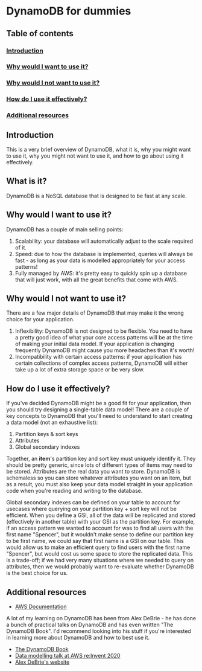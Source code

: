 # DynamoDB for dummies

## Table of contents

### [Introduction](#introduction)
### [Why would I want to use it?](#why-would-i-want-to-use-it-1)
### [Why would I not want to use it?](#why-would-i-not-want-to-use-it-1)
### [How do I use it effectively?](#how-do-i-use-it-effectively-1)
### [Additional resources](#additional-resources-1)

## Introduction

This is a very brief overview of DynamoDB, what it is, why you might want to use
it, why you might not want to use it, and how to go about using it effectively.

## What is it?

DynamoDB is a NoSQL database that is designed to be fast at any scale.

## Why would I want to use it?

DynamoDB has a couple of main selling points:

1. Scalability: your database will automatically adjust to the scale required of
   it.
1. Speed: due to how the database is implemented, queries will always be fast -
   as long as your data is modelled appropriately for your access patterns!
1. Fully managed by AWS: it's pretty easy to quickly spin up a database that
   will just work, with all the great benefits that come with AWS.

## Why would I not want to use it?

There are a few major details of DynamoDB that may make it the wrong choice for
your application.

1. Inflexibility: DynamoDB is not designed to be flexible. You need to have a
   pretty good idea of what your core access patterns will be at the time of
   making your initial data model. If your application is changing frequently
   DynamoDB might cause you more headaches than it's worth!
1. Incompatibility with certain access patterns: if your application has certain
   collections of complex access patterns, DynamoDB will either take up a lot of
   extra storage space or be very slow.

## How do I use it effectively?

If you've decided DynamoDB might be a good fit for your application, then you
should try designing a single-table data model! There are a couple of key
concepts to DynamoDB that you'll need to understand to start creating a data
model (not an exhaustive list):

1. Partition keys & sort keys
1. Attributes
1. Global secondary indexes

Together, an **item**'s partition key and sort key must uniquely identify it.
They should be pretty generic, since lots of different types of items may need
to be stored. Attributes are the real data you want to store. DynamoDB is
schemaless so you can store whatever attributes you want on an item, but as a
result, you must also keep your data model straight in your application code
when you're reading and writing to the database.

Global secondary indexes can be defined on your table to account for usecases
where querying on your partition key + sort key will not be efficient. When you
define a GSI, all of the data will be replicated and stored (effectively in
another table) with your GSI as the partition key. For example, if an access
pattern we wanted to account for was to find all users with the first name
"Spencer", but it wouldn't make sense to define our partition key to be first
name, we could say that first name is a GSI on our table. This would allow us to
make an efficient query to find users with the first name "Spencer", but would
cost us some space to store the replicated data. This is a trade-off; if we had
very many situations where we needed to query on attributes, then we would
probably want to re-evaluate whether DynamoDB is the best choice for us.

## Additional resources

- [AWS Documentation](https://docs.aws.amazon.com/amazondynamodb/latest/developerguide/Introduction.html)

A lot of my learning on DynamoDB has been from Alex DeBrie - he has done a bunch
of practical talks on DynamoDB and has even written "The DynamoDB Book". I'd
recommend looking into his stuff if you're interested in learning more about
DynamoDB and how to best use it.

- [The DynamoDB Book](https://www.dynamodbbook.com/)
- [Data modelling talk at AWS re:Invent 2020](https://www.youtube.com/watch?v=fiP2e-g-r4g)
- [Alex DeBrie's website](https://www.alexdebrie.com/)
